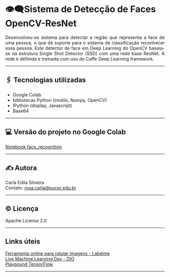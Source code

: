 # 👁️‍🗨️Sistema de Detecção de Faces OpenCV-ResNet

<p align="justify">  
Desenvolveu-se sistema para detectar a região que representa a face de uma pessoa, o que dá suporte para o sistema de classificação reconhecer essa pessoa. 
Este detector de face em Deep Learning do OpenCV baseia-se na estrutura Single Shot Detector (SSD) com uma rede base ResNet. A rede é definida e treinada
com uso do Caffe Deep Learning framework.  
</p>

---

## 🖇️ Tecnologias utilizadas  
- Google Colab  
- bibliotecas Python (imutils, Numpy, OpenCV)  
- IPython (display, Javascript)  
- Base64  

---  

## 💻 Versão do projeto no Google Colab  

[Notebook face_recognition](https://github.com/rosacarla/Sistema-deteccao-de-faces-OpenCV-ResNet/blob/main/face_recognition.ipynb)  

---  

## ✍️ Autora  

Carla Edila Silveira  
Contato: rosa.carla@pucpr.edu.br

---

## ©️ Licença  

Apache License 2.0  

---

## Links úteis  
 
[Ferramenta online para rotular imagens - Labelme](http://labelme.csail.mit.edu/Release3.0/)  
[Live Machine Learning Day - DIO](https://www.youtube.com/watch?v=DAaTjE1hhsw)  
[Playgound TensorFlow](https://playground.tensorflow.org/#activation=tanh&batchSize=10&dataset=circle&regDataset=reg-plane&learningRate=0.03&regularizationRate=0&noise=0&networkShape=4,2&seed=0.12174&showTestData=false&discretize=false&percTrainData=50&x=true&y=true&xTimesY=false&xSquared=false&ySquared=false&cosX=false&sinX=false&cosY=false&sinY=false&collectStats=false&problem=classification&initZero=false&hideText=false)

---
